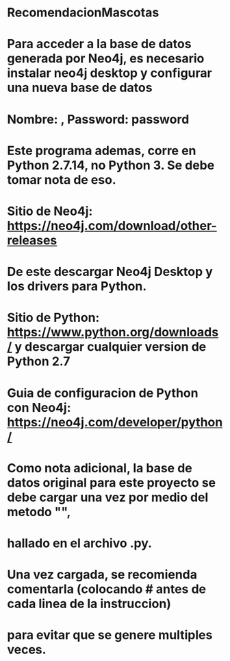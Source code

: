 # RecomendacionMascotas
# Para acceder a la base de datos generada por Neo4j, es necesario instalar neo4j desktop y configurar una nueva base de datos
# Nombre: , Password: password
# Este programa ademas, corre en Python 2.7.14, no Python 3. Se debe tomar nota de eso.
# Sitio de Neo4j: https://neo4j.com/download/other-releases
# De este descargar Neo4j Desktop y los drivers para Python.
# Sitio de Python: https://www.python.org/downloads/ y descargar cualquier version de Python 2.7
# Guia de configuracion de Python con Neo4j: https://neo4j.com/developer/python/
#
# Como nota adicional, la base de datos original para este proyecto se debe cargar una vez por medio del metodo "",
# hallado en el archivo .py.
# Una vez cargada, se recomienda comentarla (colocando # antes de cada linea de la instruccion)
# para evitar que se genere multiples veces.
